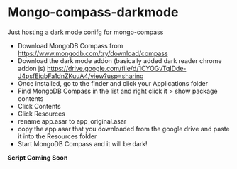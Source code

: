 # Mongo-compass-darkmode
Just hosting a dark mode conifg for mongo-compass

* Download MongoDB Compass from https://www.mongodb.com/try/download/compass
* Download the dark mode addon (basically added dark reader chrome addon js)
https://drive.google.com/file/d/1CYOGvTqIDde-J4psfEiqbFa1dnZKuuA4/view?usp=sharing
* Once installed, go to the finder and click your Applications folder
* Find MongoDB Compass in the list and right click it > show package contents
* Click Contents
* Click Resources
* rename app.asar to app_original.asar
* copy the app.asar that you downloaded from the google drive and paste it into the Resources folder
* Start MongoDB Compass and it will be dark!

__**Script Coming Soon**__
